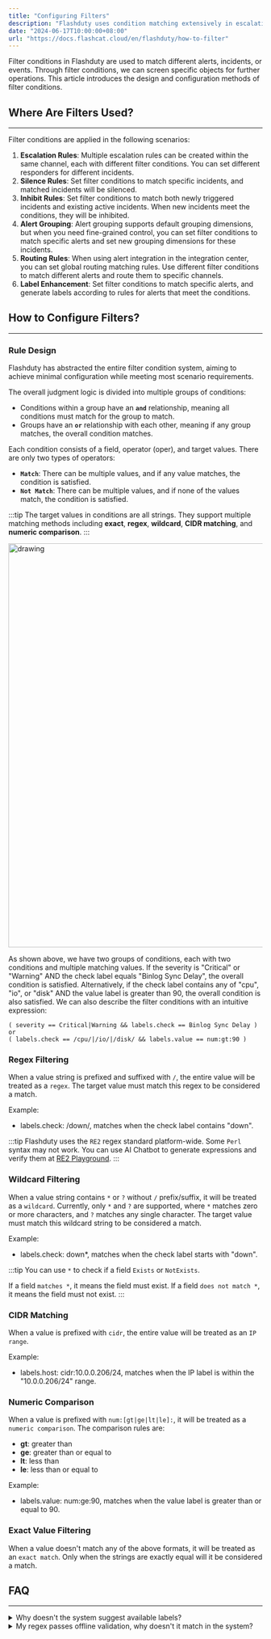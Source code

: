 ```yaml
---
title: "Configuring Filters"
description: "Flashduty uses condition matching extensively in escalation rules, silence rules, inhibit rules, routing, label enhancement, and other features to filter specific alerts or incidents. This article explains how to configure these conditions"
date: "2024-06-17T10:00:00+08:00"
url: "https://docs.flashcat.cloud/en/flashduty/how-to-filter"
---
```


Filter conditions in Flashduty are used to match different alerts, incidents, or events. Through filter conditions, we can screen specific objects for further operations. This article introduces the design and configuration methods of filter conditions.

## Where Are Filters Used?
---

Filter conditions are applied in the following scenarios:

1. **Escalation Rules**: Multiple escalation rules can be created within the same channel, each with different filter conditions. You can set different responders for different incidents.
2. **Silence Rules**: Set filter conditions to match specific incidents, and matched incidents will be silenced.
3. **Inhibit Rules**: Set filter conditions to match both newly triggered incidents and existing active incidents. When new incidents meet the conditions, they will be inhibited.
4. **Alert Grouping**: Alert grouping supports default grouping dimensions, but when you need fine-grained control, you can set filter conditions to match specific alerts and set new grouping dimensions for these incidents.
5. **Routing Rules**: When using alert integration in the integration center, you can set global routing matching rules. Use different filter conditions to match different alerts and route them to specific channels.
6. **Label Enhancement**: Set filter conditions to match specific alerts, and generate labels according to rules for alerts that meet the conditions.

## How to Configure Filters?
---

### Rule Design

Flashduty has abstracted the entire filter condition system, aiming to achieve minimal configuration while meeting most scenario requirements.

The overall judgment logic is divided into multiple groups of conditions:
- Conditions within a group have an **`and`** relationship, meaning all conditions must match for the group to match.
- Groups have an **`or`** relationship with each other, meaning if any group matches, the overall condition matches.

Each condition consists of a field, operator (oper), and target values. There are only two types of operators:
- **`Match`**: There can be multiple values, and if any value matches, the condition is satisfied.
- **`Not Match`**: There can be multiple values, and if none of the values match, the condition is satisfied.

:::tip
The target values in conditions are all strings. They support multiple matching methods including **exact**, **regex**, **wildcard**, **CIDR matching**, and **numeric comparison**.
:::

<img src="https://download.flashcat.cloud/flashduty/doc/en/fd/filters-1.png" alt="drawing" width="800"/>

As shown above, we have two groups of conditions, each with two conditions and multiple matching values. If the severity is "Critical" or "Warning" AND the check label equals "Binlog Sync Delay", the overall condition is satisfied. Alternatively, if the check label contains any of "cpu", "io", or "disk" AND the value label is greater than 90, the overall condition is also satisfied. We can also describe the filter conditions with an intuitive expression:

```
( severity == Critical|Warning && labels.check == Binlog Sync Delay )
or
( labels.check == /cpu/|/io/|/disk/ && labels.value == num:gt:90 )
```

### Regex Filtering

When a value string is prefixed and suffixed with `/`, the entire value will be treated as a `regex`. The target value must match this regex to be considered a match.

Example:
- labels.check: /down/, matches when the check label contains "down".

:::tip
Flashduty uses the `RE2` regex standard platform-wide. Some `Perl` syntax may not work. You can use AI Chatbot to generate expressions and verify them at [RE2 Playground](https://re2js.leopard.in.ua/).
:::

### Wildcard Filtering

When a value string contains `*` or `?` without `/` prefix/suffix, it will be treated as a `wildcard`. Currently, only `*` and `?` are supported, where `*` matches zero or more characters, and `?` matches any single character. The target value must match this wildcard string to be considered a match.

Example:
- labels.check: down*, matches when the check label starts with "down".

:::tip
You can use `*` to check if a field `Exists` or `NotExists`.

If a field `matches *`, it means the field must exist. If a field `does not match *`, it means the field must not exist.
:::

### CIDR Matching

When a value is prefixed with `cidr`, the entire value will be treated as an `IP range`.

Example:
- labels.host: cidr:10.0.0.206/24, matches when the IP label is within the "10.0.0.206/24" range.

### Numeric Comparison

When a value is prefixed with `num:[gt|ge|lt|le]:`, it will be treated as a `numeric comparison`. The comparison rules are:
- **gt**: greater than
- **ge**: greater than or equal to
- **lt**: less than
- **le**: less than or equal to

Example:
- labels.value: num:ge:90, matches when the value label is greater than or equal to 90.

### Exact Value Filtering

When a value doesn't match any of the above formats, it will be treated as an `exact match`. Only when the strings are exactly equal will it be considered a match.

## FAQ
---

<details>
  <summary>Why doesn't the system suggest available labels?</summary>
  Flashduty receives large amounts of data, and to ensure system stability, it only searches for and deduplicates labels from up to 500 alert events within the past 24 hours. Therefore, the available labels may change dynamically, and no labels may be available if there's no new data in the past 24 hours.

  In this case, **you can manually enter labels**.
</details>

<details>
  <summary>My regex passes offline validation, why doesn't it match in the system?</summary>
  Flashduty uses the `RE2` regex standard platform-wide. Some `Perl` syntax may not work. You can use AI Chatbot to generate expressions and verify them at RE2 Playground.
</details>
